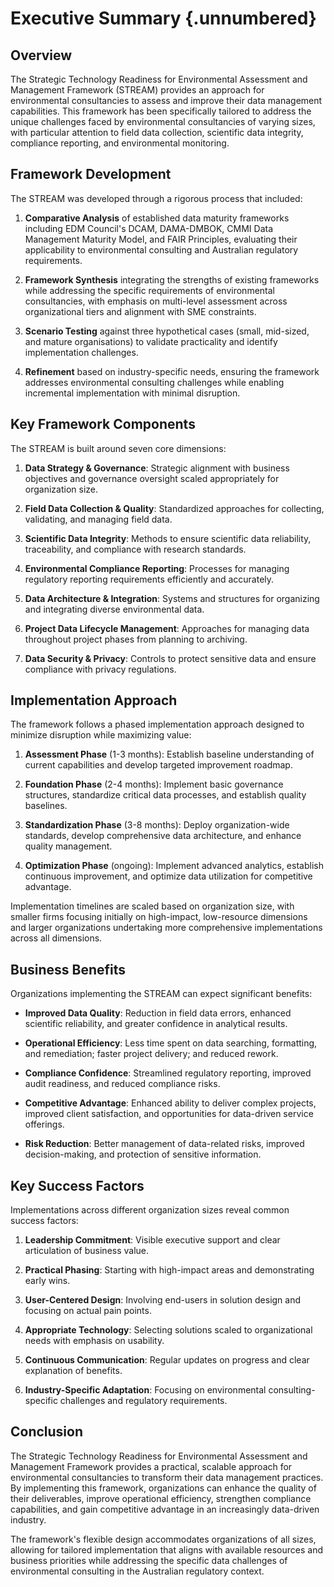 # Executive Summary {.unnumbered}

## Overview

The Strategic Technology Readiness for Environmental Assessment and Management Framework (STREAM) provides an approach for environmental consultancies to assess and improve their data management capabilities. This framework has been specifically tailored to address the unique challenges faced by environmental consultancies of varying sizes, with particular attention to field data collection, scientific data integrity, compliance reporting, and environmental monitoring.

## Framework Development

The STREAM was developed through a rigorous process that included:

1. **Comparative Analysis** of established data maturity frameworks including EDM Council's DCAM, DAMA-DMBOK, CMMI Data Management Maturity Model, and FAIR Principles, evaluating their applicability to environmental consulting and Australian regulatory requirements.

2. **Framework Synthesis** integrating the strengths of existing frameworks while addressing the specific requirements of environmental consultancies, with emphasis on multi-level assessment across organizational tiers and alignment with SME constraints.

3. **Scenario Testing** against three hypothetical cases (small, mid-sized, and mature organisations) to validate practicality and identify implementation challenges.

4. **Refinement** based on industry-specific needs, ensuring the framework addresses environmental consulting challenges while enabling incremental implementation with minimal disruption.

## Key Framework Components

The STREAM is built around seven core dimensions:

1. **Data Strategy & Governance**: Strategic alignment with business objectives and governance oversight scaled appropriately for organization size.

2. **Field Data Collection & Quality**: Standardized approaches for collecting, validating, and managing field data.

3. **Scientific Data Integrity**: Methods to ensure scientific data reliability, traceability, and compliance with research standards.

4. **Environmental Compliance Reporting**: Processes for managing regulatory reporting requirements efficiently and accurately.

5. **Data Architecture & Integration**: Systems and structures for organizing and integrating diverse environmental data.

6. **Project Data Lifecycle Management**: Approaches for managing data throughout project phases from planning to archiving.

7. **Data Security & Privacy**: Controls to protect sensitive data and ensure compliance with privacy regulations.

## Implementation Approach

The framework follows a phased implementation approach designed to minimize disruption while maximizing value:

1. **Assessment Phase** (1-3 months): Establish baseline understanding of current capabilities and develop targeted improvement roadmap.

2. **Foundation Phase** (2-4 months): Implement basic governance structures, standardize critical data processes, and establish quality baselines.

3. **Standardization Phase** (3-8 months): Deploy organization-wide standards, develop comprehensive data architecture, and enhance quality management.

4. **Optimization Phase** (ongoing): Implement advanced analytics, establish continuous improvement, and optimize data utilization for competitive advantage.

Implementation timelines are scaled based on organization size, with smaller firms focusing initially on high-impact, low-resource dimensions and larger organizations undertaking more comprehensive implementations across all dimensions.

## Business Benefits

Organizations implementing the STREAM can expect significant benefits:

- **Improved Data Quality**: Reduction in field data errors, enhanced scientific reliability, and greater confidence in analytical results.

- **Operational Efficiency**: Less time spent on data searching, formatting, and remediation; faster project delivery; and reduced rework.

- **Compliance Confidence**: Streamlined regulatory reporting, improved audit readiness, and reduced compliance risks.

- **Competitive Advantage**: Enhanced ability to deliver complex projects, improved client satisfaction, and opportunities for data-driven service offerings.

- **Risk Reduction**: Better management of data-related risks, improved decision-making, and protection of sensitive information.

## Key Success Factors

Implementations across different organization sizes reveal common success factors:

1. **Leadership Commitment**: Visible executive support and clear articulation of business value.

2. **Practical Phasing**: Starting with high-impact areas and demonstrating early wins.

3. **User-Centered Design**: Involving end-users in solution design and focusing on actual pain points.

4. **Appropriate Technology**: Selecting solutions scaled to organizational needs with emphasis on usability.

5. **Continuous Communication**: Regular updates on progress and clear explanation of benefits.

6. **Industry-Specific Adaptation**: Focusing on environmental consulting-specific challenges and regulatory requirements.

## Conclusion

The Strategic Technology Readiness for Environmental Assessment and Management Framework provides a practical, scalable approach for environmental consultancies to transform their data management practices. By implementing this framework, organizations can enhance the quality of their deliverables, improve operational efficiency, strengthen compliance capabilities, and gain competitive advantage in an increasingly data-driven industry.

The framework's flexible design accommodates organizations of all sizes, allowing for tailored implementation that aligns with available resources and business priorities while addressing the specific data challenges of environmental consulting in the Australian regulatory context.
